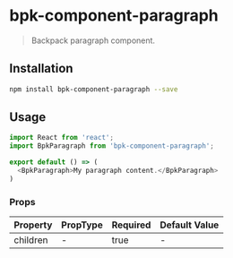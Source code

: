 # bpk-component-paragraph

> Backpack paragraph component.

## Installation

```sh
npm install bpk-component-paragraph --save
```

## Usage

```js
import React from 'react';
import BpkParagraph from 'bpk-component-paragraph';

export default () => (
  <BpkParagraph>My paragraph content.</BpkParagraph>
)
```

### Props

| Property | PropType | Required | Default Value |
| -------- | -------- | -------- | ------------- |
| children | -        | true     | -             |
